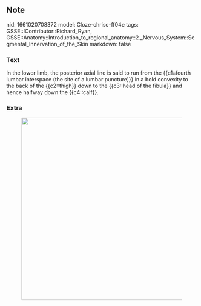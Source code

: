 ## Note
nid: 1661020708372
model: Cloze-chrisc-ff04e
tags: GSSE::!Contributor::Richard_Ryan, GSSE::Anatomy::Introduction_to_regional_anatomy::2._Nervous_System::Segmental_Innervation_of_the_Skin
markdown: false

### Text
<div class='toggle'>
  In the lower limb, the posterior axial line is said to run from
  the {{c1::fourth lumbar interspace (the site of a lumbar
  puncture)}} in a bold convexity to the back of the {{c2::thigh}}
  down to the {{c3::head of the fibula}} and hence halfway down the
  {{c4::calf}}.
</div>

### Extra
<figure id="78a32848-3fe9-4a46-b9a3-745dc7fffdc0" class="image">
  <a href= 
  "Segmental%20Innervation%20of%20the%20Skin%20e218fc1cea564038acdf1e0c547899fa/Untitled%207.png">
  <img style="width:480px" src= 
  "43f136bef966c612da34afbe2f461d332cd99ac8.png"></a>
</figure>
